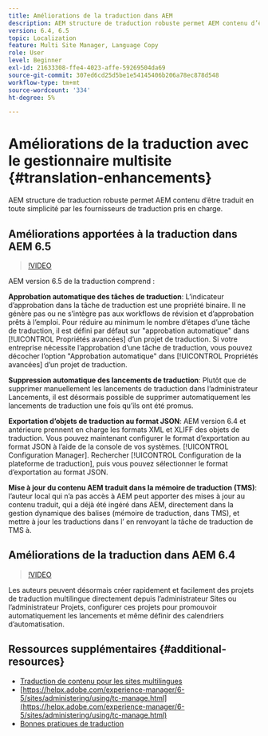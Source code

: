 ```yaml
---
title: Améliorations de la traduction dans AEM
description: AEM structure de traduction robuste permet AEM contenu d’être traduit en toute simplicité par les fournisseurs de traduction pris en charge. Découvrez les dernières améliorations.
version: 6.4, 6.5
topic: Localization
feature: Multi Site Manager, Language Copy
role: User
level: Beginner
exl-id: 21633308-ffe4-4023-affe-59269504da69
source-git-commit: 307ed6cd25d5be1e54145406b206a78ec878d548
workflow-type: tm+mt
source-wordcount: '334'
ht-degree: 5%

---
```


# Améliorations de la traduction avec le gestionnaire multisite {#translation-enhancements}

AEM structure de traduction robuste permet AEM contenu d’être traduit en toute simplicité par les fournisseurs de traduction pris en charge.

## Améliorations apportées à la traduction dans AEM 6.5

>[!VIDEO](https://video.tv.adobe.com/v/27405?quality=9&learn=on)

AEM version 6.5 de la traduction comprend :

**Approbation automatique des tâches de traduction**: L’indicateur d’approbation dans la tâche de traduction est une propriété binaire. Il ne génère pas ou ne s’intègre pas aux workflows de révision et d’approbation prêts à l’emploi. Pour réduire au minimum le nombre d’étapes d’une tâche de traduction, il est défini par défaut sur &quot;approbation automatique&quot; dans [!UICONTROL Propriétés avancées] d’un projet de traduction. Si votre entreprise nécessite l’approbation d’une tâche de traduction, vous pouvez décocher l’option &quot;Approbation automatique&quot; dans [!UICONTROL Propriétés avancées] d’un projet de traduction.

**Suppression automatique des lancements de traduction**: Plutôt que de supprimer manuellement les lancements de traduction dans l’administrateur Lancements, il est désormais possible de supprimer automatiquement les lancements de traduction une fois qu’ils ont été promus.

**Exportation d’objets de traduction au format JSON**: AEM version 6.4 et antérieure prennent en charge les formats XML et XLIFF des objets de traduction. Vous pouvez maintenant configurer le format d’exportation au format JSON à l’aide de la console de vos systèmes. [!UICONTROL Configuration Manager]. Rechercher [!UICONTROL Configuration de la plateforme de traduction], puis vous pouvez sélectionner le format d’exportation au format JSON.

**Mise à jour du contenu AEM traduit dans la mémoire de traduction (TMS)**: l’auteur local qui n’a pas accès à AEM peut apporter des mises à jour au contenu traduit, qui a déjà été ingéré dans AEM, directement dans la gestion dynamique des balises (mémoire de traduction, dans TMS), et mettre à jour les traductions dans l’ en renvoyant la tâche de traduction de TMS à.

## Améliorations de la traduction dans AEM 6.4

>[!VIDEO](https://video.tv.adobe.com/v/21309?quality=9&learn=on)

Les auteurs peuvent désormais créer rapidement et facilement des projets de traduction multilingue directement depuis l’administrateur Sites ou l’administrateur Projets, configurer ces projets pour promouvoir automatiquement les lancements et même définir des calendriers d’automatisation.

## Ressources supplémentaires {#additional-resources}

* [Traduction de contenu pour les sites multilingues](https://helpx.adobe.com/fr/experience-manager/6-5/sites/administering/using/translation.html)
* [https://helpx.adobe.com/experience-manager/6-5/sites/administering/using/tc-manage.html](https://helpx.adobe.com/experience-manager/6-5/sites/administering/using/tc-manage.html)
* [Bonnes pratiques de traduction](https://helpx.adobe.com/experience-manager/6-5/sites/administering/using/tc-bp.html)
